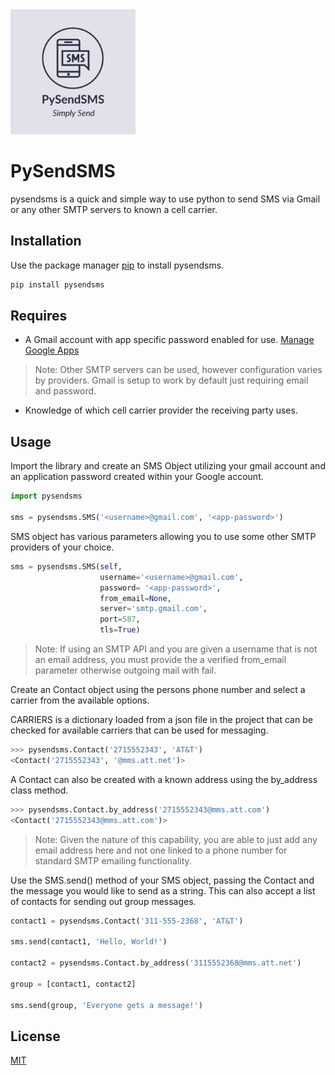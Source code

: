 <img width="200" alt="portfolio_view" src="https://github.com/aaronpierce/pysendsms/blob/master/resources/PySendSMS.png">  

# PySendSMS

pysendsms is a quick and simple way to use python to send SMS via Gmail or any other SMTP servers to known a cell carrier.

## Installation

Use the package manager [pip](https://pypi.org/project/pysendsms) to install pysendsms.

```bash
pip install pysendsms
```

## Requires

 - A Gmail account with app specific password enabled for use. [Manage Google Apps](https://myaccount.google.com/apppasswords)

>  Note: Other SMTP servers can be used, however configuration varies by providers. Gmail is setup to work by default just requiring email and password.

- Knowledge of which cell carrier provider the receiving party uses.

## Usage

Import the library and create an SMS Object utilizing your gmail account and an application password created within your Google account.

```python
import pysendsms

sms = pysendsms.SMS('<username>@gmail.com', '<app-password>')
```
SMS object has various parameters allowing you to use some other SMTP providers of your choice.
```python
sms = pysendsms.SMS(self,
					username='<username>@gmail.com',
					password= '<app-password>',
					from_email=None,
					server='smtp.gmail.com',
					port=587,
					tls=True)
```
>Note: If using an SMTP API and you are given a username that is not an email address, you must provide the a verified from_email parameter otherwise outgoing mail with fail.

Create an Contact object using the persons phone number and select a carrier from the available options.
  
CARRIERS is a dictionary loaded from a json file in the project that can be checked for available carriers that can be used for messaging.
  
```python
>>> pysendsms.Contact('2715552343', 'AT&T')
<Contact('2715552343', '@mms.att.net')>
```
A Contact can also be created with a known address using the by_address class method.
```python
>>> pysendsms.Contact.by_address('2715552343@mms.att.com')
<Contact('2715552343@mms.att.com')>
```
>Note: Given the nature of this capability, you are able to just add any email address here and not one linked to a phone number for standard SMTP emailing functionality.


Use the SMS.send() method of your SMS object, passing the Contact and the message you would like to send as a string. This can also accept a list of contacts for sending out group messages.
```python
contact1 = pysendsms.Contact('311-555-2368', 'AT&T')

sms.send(contact1, 'Hello, World!')

contact2 = pysendsms.Contact.by_address('3115552368@mms.att.net')

group = [contact1, contact2]

sms.send(group, 'Everyone gets a message!')
```

## License
  
[MIT](https://choosealicense.com/licenses/mit/)